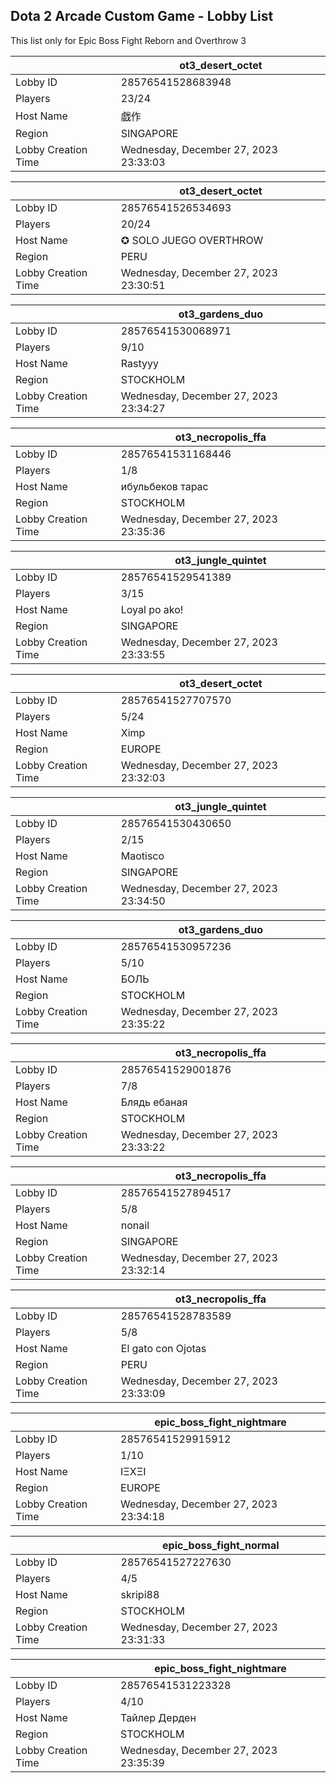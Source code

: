 ## Dota 2 Arcade Custom Game - Lobby List

This list only for Epic Boss Fight Reborn and Overthrow 3

|  | ot3_desert_octet |
| ------ | ------ |
| Lobby ID | 28576541528683948 |
| Players | 23/24 |
| Host Name | 戯作 |
| Region | SINGAPORE |
| Lobby Creation Time | Wednesday, December 27, 2023 23:33:03 |


|  | ot3_desert_octet |
| ------ | ------ |
| Lobby ID | 28576541526534693 |
| Players | 20/24 |
| Host Name | ✪ SOLO JUEGO OVERTHROW |
| Region | PERU |
| Lobby Creation Time | Wednesday, December 27, 2023 23:30:51 |


|  | ot3_gardens_duo |
| ------ | ------ |
| Lobby ID | 28576541530068971 |
| Players | 9/10 |
| Host Name | Rastyyy |
| Region | STOCKHOLM |
| Lobby Creation Time | Wednesday, December 27, 2023 23:34:27 |


|  | ot3_necropolis_ffa |
| ------ | ------ |
| Lobby ID | 28576541531168446 |
| Players | 1/8 |
| Host Name | ибульбеков тарас |
| Region | STOCKHOLM |
| Lobby Creation Time | Wednesday, December 27, 2023 23:35:36 |


|  | ot3_jungle_quintet |
| ------ | ------ |
| Lobby ID | 28576541529541389 |
| Players | 3/15 |
| Host Name | Loyal po ako! |
| Region | SINGAPORE |
| Lobby Creation Time | Wednesday, December 27, 2023 23:33:55 |


|  | ot3_desert_octet |
| ------ | ------ |
| Lobby ID | 28576541527707570 |
| Players | 5/24 |
| Host Name | Ximp |
| Region | EUROPE |
| Lobby Creation Time | Wednesday, December 27, 2023 23:32:03 |


|  | ot3_jungle_quintet |
| ------ | ------ |
| Lobby ID | 28576541530430650 |
| Players | 2/15 |
| Host Name | Maotisco |
| Region | SINGAPORE |
| Lobby Creation Time | Wednesday, December 27, 2023 23:34:50 |


|  | ot3_gardens_duo |
| ------ | ------ |
| Lobby ID | 28576541530957236 |
| Players | 5/10 |
| Host Name | БОЛЬ |
| Region | STOCKHOLM |
| Lobby Creation Time | Wednesday, December 27, 2023 23:35:22 |


|  | ot3_necropolis_ffa |
| ------ | ------ |
| Lobby ID | 28576541529001876 |
| Players | 7/8 |
| Host Name | Блядь ебаная |
| Region | STOCKHOLM |
| Lobby Creation Time | Wednesday, December 27, 2023 23:33:22 |


|  | ot3_necropolis_ffa |
| ------ | ------ |
| Lobby ID | 28576541527894517 |
| Players | 5/8 |
| Host Name | nonail |
| Region | SINGAPORE |
| Lobby Creation Time | Wednesday, December 27, 2023 23:32:14 |


|  | ot3_necropolis_ffa |
| ------ | ------ |
| Lobby ID | 28576541528783589 |
| Players | 5/8 |
| Host Name | El gato con Ojotas |
| Region | PERU |
| Lobby Creation Time | Wednesday, December 27, 2023 23:33:09 |


|  | epic_boss_fight_nightmare |
| ------ | ------ |
| Lobby ID | 28576541529915912 |
| Players | 1/10 |
| Host Name | IΞXΞI |
| Region | EUROPE |
| Lobby Creation Time | Wednesday, December 27, 2023 23:34:18 |


|  | epic_boss_fight_normal |
| ------ | ------ |
| Lobby ID | 28576541527227630 |
| Players | 4/5 |
| Host Name | skripi88 |
| Region | STOCKHOLM |
| Lobby Creation Time | Wednesday, December 27, 2023 23:31:33 |


|  | epic_boss_fight_nightmare |
| ------ | ------ |
| Lobby ID | 28576541531223328 |
| Players | 4/10 |
| Host Name | Тайлер Дерден |
| Region | STOCKHOLM |
| Lobby Creation Time | Wednesday, December 27, 2023 23:35:39 |


